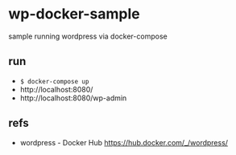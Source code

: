 # wp-docker-sample

sample running wordpress via docker-compose

run
--
- `$ docker-compose up`
- http://localhost:8080/
- http://localhost:8080/wp-admin

refs
--
- wordpress - Docker Hub https://hub.docker.com/_/wordpress/
